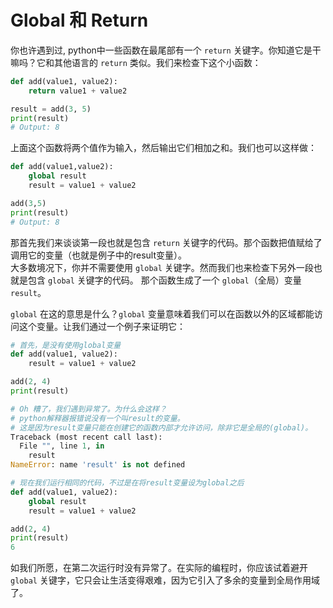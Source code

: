 # Global 和 Return

你也许遇到过, python中一些函数在最尾部有一个 ```return``` 关键字。你知道它是干嘛吗？它和其他语言的 ```return``` 类似。我们来检查下这个小函数：

```python
def add(value1, value2):
    return value1 + value2

result = add(3, 5)
print(result)
# Output: 8
```

上面这个函数将两个值作为输入，然后输出它们相加之和。我们也可以这样做：

```python
def add(value1,value2):
    global result
    result = value1 + value2

add(3,5)
print(result)
# Output: 8
```

那首先我们来谈谈第一段也就是包含 ```return``` 关键字的代码。那个函数把值赋给了调用它的变量（也就是例子中的result变量）。  
大多数境况下，你并不需要使用 ```global``` 关键字。然而我们也来检查下另外一段也就是包含 ```global``` 关键字的代码。
那个函数生成了一个 ```global```（全局）变量 ```result```。

```global``` 在这的意思是什么？```global``` 变量意味着我们可以在函数以外的区域都能访问这个变量。让我们通过一个例子来证明它：

```python
# 首先，是没有使用global变量
def add(value1, value2):
    result = value1 + value2

add(2, 4)
print(result)

# Oh 糟了，我们遇到异常了。为什么会这样？
# python解释器报错说没有一个叫result的变量。
# 这是因为result变量只能在创建它的函数内部才允许访问，除非它是全局的(global)。
Traceback (most recent call last):
  File "", line 1, in
    result
NameError: name 'result' is not defined

# 现在我们运行相同的代码，不过是在将result变量设为global之后
def add(value1, value2):
    global result
    result = value1 + value2

add(2, 4)
print(result)
6
```

如我们所愿，在第二次运行时没有异常了。在实际的编程时，你应该试着避开 ```global``` 关键字，它只会让生活变得艰难，因为它引入了多余的变量到全局作用域了。
